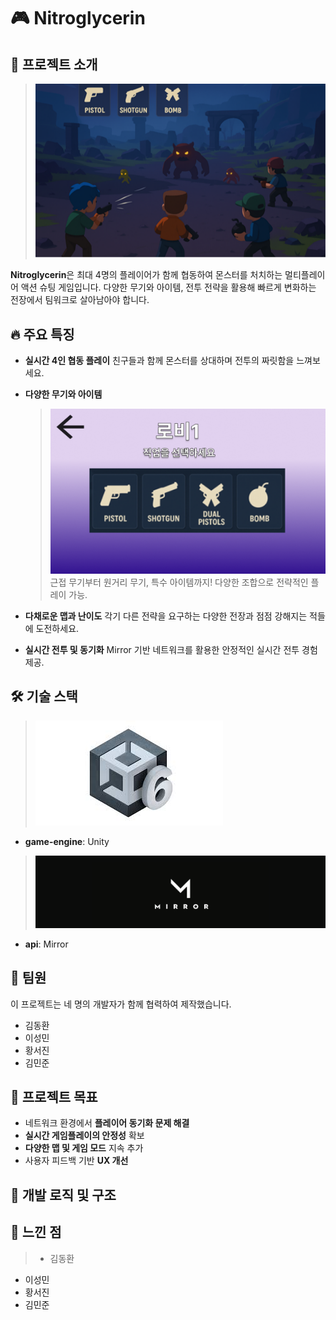 
# 🎮 Nitroglycerin

## 🚀 프로젝트 소개
> ![소개 이미지](images/image.png)
 
**Nitroglycerin**은 최대 4명의 플레이어가 함께 협동하여 몬스터를 처치하는 멀티플레이어 액션 슈팅 게임입니다. 다양한 무기와 아이템, 전투 전략을 활용해 빠르게 변화하는 전장에서 팀워크로 살아남아야 합니다.

## 🔥 주요 특징

* **실시간 4인 협동 플레이**
  친구들과 함께 몬스터를 상대하며 전투의 짜릿함을 느껴보세요.

* **다양한 무기와 아이템**
  > ![직업 이미지](images/job.png)
  근접 무기부터 원거리 무기, 특수 아이템까지! 다양한 조합으로 전략적인 플레이 가능.

* **다채로운 맵과 난이도**
  각기 다른 전략을 요구하는 다양한 전장과 점점 강해지는 적들에 도전하세요.

* **실시간 전투 및 동기화**
  Mirror 기반 네트워크를 활용한 안정적인 실시간 전투 경험 제공.

## 🛠️ 기술 스택
> ![직업 이미지](images/uinity.jfif)
* **game-engine**: Unity

> ![직업 이미지](images/mirror.png)
* **api**: Mirror
  
## 👥 팀원

이 프로젝트는 네 명의 개발자가 함께 협력하여 제작했습니다.

* 김동환
* 이성민
* 황서진
* 김민준

## 🎯 프로젝트 목표

* 네트워크 환경에서 **플레이어 동기화 문제 해결**
* **실시간 게임플레이의 안정성** 확보
* **다양한 맵 및 게임 모드** 지속 추가
* 사용자 피드백 기반 **UX 개선**

## 🧠 개발 로직 및 구조

> 
## 💬 느낀 점

> * 김동환
  * 이성민
  * 황서진
  * 김민준


